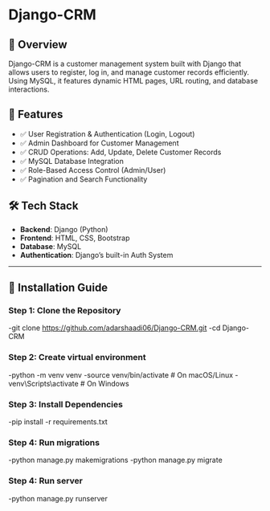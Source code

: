 # Django-CRM  

## 📌 Overview  
Django-CRM is a customer management system built with Django that allows users to register, log in, and manage customer records efficiently. Using MySQL, it features dynamic HTML pages, URL routing, and database interactions.  

## 🚀 Features  
- ✅ User Registration & Authentication (Login, Logout)  
- ✅ Admin Dashboard for Customer Management  
- ✅ CRUD Operations: Add, Update, Delete Customer Records  
- ✅ MySQL Database Integration  
- ✅ Role-Based Access Control (Admin/User)  
- ✅ Pagination and Search Functionality  

## 🛠️ Tech Stack  
- **Backend**: Django (Python)  
- **Frontend**: HTML, CSS, Bootstrap  
- **Database**: MySQL  
- **Authentication**: Django’s built-in Auth System  

---

## 📂 Installation Guide  

### **Step 1: Clone the Repository**  
-git clone https://github.com/adarshaadi06/Django-CRM.git
-cd Django-CRM

### **Step 2: Create virtual environment**  
-python -m venv venv
-source venv/bin/activate   # On macOS/Linux
-venv\Scripts\activate      # On Windows

### **Step 3: Install Dependencies**  

-pip install -r requirements.txt

### **Step 4: Run migrations**  

-python manage.py makemigrations
-python manage.py migrate

### **Step 4: Run server**  

-python manage.py runserver


